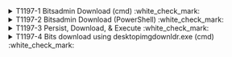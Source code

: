 <details>
<summary>T1197-1 Bitsadmin Download (cmd) :white_check_mark:
</summary>
  <b>Splunk</b>
<pre>$ index=win_* EventChannel="Microsoft-Windows-Sysmon/Operational" EventCode=1 Image="*bitsadmin.exe" AND (CommandLine="*transfer*" OR CommandLine="*download*") </pre>
 
</details>
<details>
<summary>T1197-2 Bitsadmin Download (PowerShell) :white_check_mark:
</summary>
  <b>Splunk</b>
<pre>$ index=win_* EventChannel="Microsoft-Windows-Sysmon/Operational" EventCode=1 Image="*powershell.exe" CommandLine="*Start-BitsTransfer*" </pre>
<pre>| tstats `security_content_summariesonly` count min(_time) as firstTime max(_time) as lastTime from datamodel=Endpoint.Processes where (Processes.process_name=*powershell*.exe AND Processes.process="*Start-BitsTransfer*" ) by Processes.dest Processes.user Processes.parent_process Processes.process_name Processes.process Processes.process_id Processes.parent_process_id | `drop_dm_object_name(Processes)` | `security_content_ctime(firstTime)`| `security_content_ctime(lastTime)`  </pre>
</details>
<details>
<summary>T1197-3 Persist, Download, & Execute :white_check_mark:
</summary>
  <b>Splunk</b>
<pre>$ index=win_* EventChannel="Microsoft-Windows-Sysmon/Operational" EventCode=1 Image="*bitsadmin.exe" AND (CommandLine="*create*" OR CommandLine="*addfile*" OR CommandLine="*setnotifycmdline*" OR CommandLine="*resume*" OR CommandLine="*complete*") </pre>
</details>
<details>
  <b>Splunk</b>
<summary>T1197-4 Bits download using desktopimgdownldr.exe (cmd) :white_check_mark:
</summary>
<pre>$ index=win_* EventChannel="Microsoft-Windows-Sysmon/Operational" EventID=1 CommandLine="*desktopimgdownldr*" </pre>
</details>
